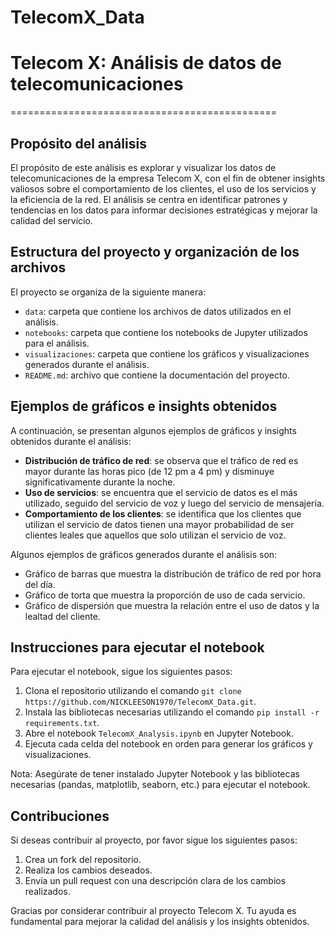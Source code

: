 # TelecomX_Data
# Telecom X: Análisis de datos de telecomunicaciones
==============================================

## Propósito del análisis
El propósito de este análisis es explorar y visualizar los datos de telecomunicaciones de la empresa Telecom X, con el fin de obtener insights valiosos sobre el comportamiento de los clientes, el uso de los servicios y la eficiencia de la red. El análisis se centra en identificar patrones y tendencias en los datos para informar decisiones estratégicas y mejorar la calidad del servicio.

## Estructura del proyecto y organización de los archivos
El proyecto se organiza de la siguiente manera:

* `data`: carpeta que contiene los archivos de datos utilizados en el análisis.
* `notebooks`: carpeta que contiene los notebooks de Jupyter utilizados para el análisis.
* `visualizaciones`: carpeta que contiene los gráficos y visualizaciones generados durante el análisis.
* `README.md`: archivo que contiene la documentación del proyecto.

## Ejemplos de gráficos e insights obtenidos
A continuación, se presentan algunos ejemplos de gráficos y insights obtenidos durante el análisis:

* **Distribución de tráfico de red**: se observa que el tráfico de red es mayor durante las horas pico (de 12 pm a 4 pm) y disminuye significativamente durante la noche.
* **Uso de servicios**: se encuentra que el servicio de datos es el más utilizado, seguido del servicio de voz y luego del servicio de mensajería.
* **Comportamiento de los clientes**: se identifica que los clientes que utilizan el servicio de datos tienen una mayor probabilidad de ser clientes leales que aquellos que solo utilizan el servicio de voz.

Algunos ejemplos de gráficos generados durante el análisis son:

* Gráfico de barras que muestra la distribución de tráfico de red por hora del día.
* Gráfico de torta que muestra la proporción de uso de cada servicio.
* Gráfico de dispersión que muestra la relación entre el uso de datos y la lealtad del cliente.

## Instrucciones para ejecutar el notebook
Para ejecutar el notebook, sigue los siguientes pasos:

1. Clona el repositorio utilizando el comando `git clone https://github.com/NICKLEESON1970/TelecomX_Data.git`.
2. Instala las bibliotecas necesarias utilizando el comando `pip install -r requirements.txt`.
3. Abre el notebook `TelecomX_Analysis.ipynb` en Jupyter Notebook.
4. Ejecuta cada celda del notebook en orden para generar los gráficos y visualizaciones.

Nota: Asegúrate de tener instalado Jupyter Notebook y las bibliotecas necesarias (pandas, matplotlib, seaborn, etc.) para ejecutar el notebook.

## Contribuciones
Si deseas contribuir al proyecto, por favor sigue los siguientes pasos:

1. Crea un fork del repositorio.
2. Realiza los cambios deseados.
3. Envía un pull request con una descripción clara de los cambios realizados.

Gracias por considerar contribuir al proyecto Telecom X. Tu ayuda es fundamental para mejorar la calidad del análisis y los insights obtenidos.
